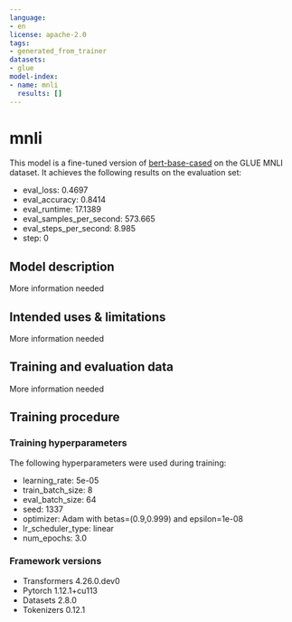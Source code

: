 ```yaml
---
language:
- en
license: apache-2.0
tags:
- generated_from_trainer
datasets:
- glue
model-index:
- name: mnli
  results: []
---
```


<!-- This model card has been generated automatically according to the information the Trainer had access to. You
should probably proofread and complete it, then remove this comment. -->

# mnli

This model is a fine-tuned version of [bert-base-cased](https://huggingface.co/bert-base-cased) on the GLUE MNLI dataset.
It achieves the following results on the evaluation set:
- eval_loss: 0.4697
- eval_accuracy: 0.8414
- eval_runtime: 17.1389
- eval_samples_per_second: 573.665
- eval_steps_per_second: 8.985
- step: 0

## Model description

More information needed

## Intended uses & limitations

More information needed

## Training and evaluation data

More information needed

## Training procedure

### Training hyperparameters

The following hyperparameters were used during training:
- learning_rate: 5e-05
- train_batch_size: 8
- eval_batch_size: 64
- seed: 1337
- optimizer: Adam with betas=(0.9,0.999) and epsilon=1e-08
- lr_scheduler_type: linear
- num_epochs: 3.0

### Framework versions

- Transformers 4.26.0.dev0
- Pytorch 1.12.1+cu113
- Datasets 2.8.0
- Tokenizers 0.12.1
